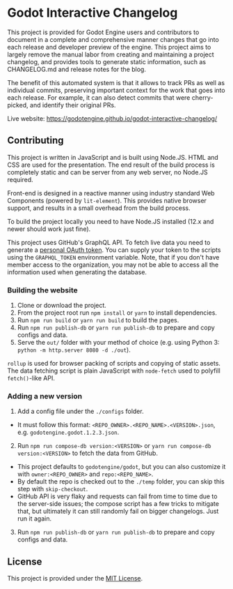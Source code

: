 # Godot Interactive Changelog

This project is provided for Godot Engine users and contributors to document
in a complete and comprehensive manner changes that go into each release and
developer preview of the engine. This project aims to largely remove the manual
labor from creating and maintaining a project changelog, and provides tools
to generate static information, such as CHANGELOG.md and release notes for the blog.

The benefit of this automated system is that it allows to track PRs as well as
individual commits, preserving important context for the work that goes into
each release. For example, it can also detect commits that were cherry-picked,
and identify their original PRs.

Live website: https://godotengine.github.io/godot-interactive-changelog/

## Contributing

This project is written in JavaScript and is built using Node.JS. HTML and CSS are
used for the presentation. The end result of the build process is completely static
and can be server from any web server, no Node.JS required.

Front-end is designed in a reactive manner using industry standard Web Components
(powered by `lit-element`). This provides native browser support, and results in a
small overhead from the build process.

To build the project locally you need to have Node.JS installed (12.x and newer
should work just fine).

This project uses GitHub's GraphQL API. To fetch live data you need to generate
a [personal OAuth token](https://docs.github.com/en/authentication/keeping-your-account-and-data-secure/creating-a-personal-access-token).
You can supply your token to the scripts using the `GRAPHQL_TOKEN` environment
variable. Note, that if you don't have member access to the organization, you
may not be able to access all the information used when generating the database.

### Building the website

1. Clone or download the project.
2. From the project root run `npm install` or `yarn` to install dependencies.
3. Run `npm run build` or `yarn run build` to build the pages.
4. Run `npm run publish-db` or `yarn run publish-db` to prepare and copy configs and data.
5. Serve the `out/` folder with your method of choice (e.g. using Python 3:
   `python -m http.server 8080 -d ./out`).

`rollup` is used for browser packing of scripts and copying of static assets. The
data fetching script is plain JavaScript with `node-fetch` used to polyfill
`fetch()`-like API.

### Adding a new version

1. Add a config file under the `./configs` folder.
  - It must follow this format: `<REPO_OWNER>.<REPO_NAME>.<VERSION>.json`,
    e.g. `godotengine.godot.1.2.3.json`.
2. Run `npm run compose-db version:<VERSION>` or `yarn run compose-db version:<VERSION>`
   to fetch the data from GitHub.
  - This project defaults to `godotengine/godot`, but you can also customize it
    with `owner:<REPO_OWNER>` and `repo:<REPO_NAME>`.
  - By default the repo is checked out to the `./temp` folder, you can skip this step
    with `skip-checkout`.
  - GitHub API is very flaky and requests can fail from time to time due to the
    server-side issues; the compose script has a few tricks to mitigate that, but
    ultimately it can still randomly fail on bigger changelogs. Just run it again.
3. Run `npm run publish-db` or `yarn run publish-db` to prepare and copy configs and data.

## License

This project is provided under the [MIT License](LICENSE.md).

